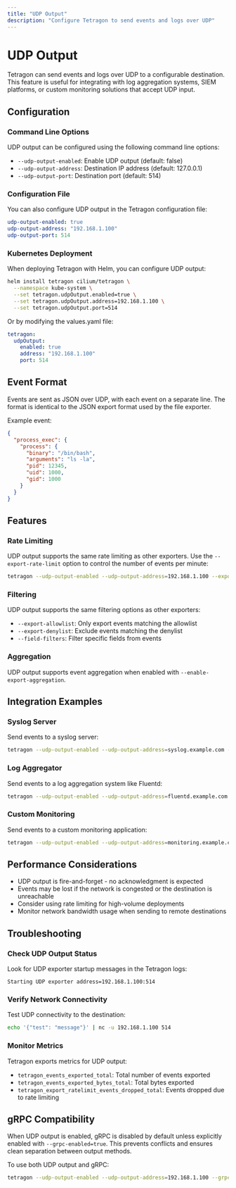 ```yaml
---
title: "UDP Output"
description: "Configure Tetragon to send events and logs over UDP"
---
```


# UDP Output

Tetragon can send events and logs over UDP to a configurable destination. This feature is useful for integrating with log aggregation systems, SIEM platforms, or custom monitoring solutions that accept UDP input.

## Configuration

### Command Line Options

UDP output can be configured using the following command line options:

- `--udp-output-enabled`: Enable UDP output (default: false)
- `--udp-output-address`: Destination IP address (default: 127.0.0.1)
- `--udp-output-port`: Destination port (default: 514)

### Configuration File

You can also configure UDP output in the Tetragon configuration file:

```yaml
udp-output-enabled: true
udp-output-address: "192.168.1.100"
udp-output-port: 514
```

### Kubernetes Deployment

When deploying Tetragon with Helm, you can configure UDP output:

```bash
helm install tetragon cilium/tetragon \
  --namespace kube-system \
  --set tetragon.udpOutput.enabled=true \
  --set tetragon.udpOutput.address=192.168.1.100 \
  --set tetragon.udpOutput.port=514
```

Or by modifying the values.yaml file:

```yaml
tetragon:
  udpOutput:
    enabled: true
    address: "192.168.1.100"
    port: 514
```

## Event Format

Events are sent as JSON over UDP, with each event on a separate line. The format is identical to the JSON export format used by the file exporter.

Example event:
```json
{
  "process_exec": {
    "process": {
      "binary": "/bin/bash",
      "arguments": "ls -la",
      "pid": 12345,
      "uid": 1000,
      "gid": 1000
    }
  }
}
```

## Features

### Rate Limiting

UDP output supports the same rate limiting as other exporters. Use the `--export-rate-limit` option to control the number of events per minute:

```bash
tetragon --udp-output-enabled --udp-output-address=192.168.1.100 --export-rate-limit=1000
```

### Filtering

UDP output supports the same filtering options as other exporters:

- `--export-allowlist`: Only export events matching the allowlist
- `--export-denylist`: Exclude events matching the denylist
- `--field-filters`: Filter specific fields from events

### Aggregation

UDP output supports event aggregation when enabled with `--enable-export-aggregation`.

## Integration Examples

### Syslog Server

Send events to a syslog server:

```bash
tetragon --udp-output-enabled --udp-output-address=syslog.example.com --udp-output-port=514
```

### Log Aggregator

Send events to a log aggregation system like Fluentd:

```bash
tetragon --udp-output-enabled --udp-output-address=fluentd.example.com --udp-output-port=12201
```

### Custom Monitoring

Send events to a custom monitoring application:

```bash
tetragon --udp-output-enabled --udp-output-address=monitoring.example.com --udp-output-port=9000
```

## Performance Considerations

- UDP output is fire-and-forget - no acknowledgment is expected
- Events may be lost if the network is congested or the destination is unreachable
- Consider using rate limiting for high-volume deployments
- Monitor network bandwidth usage when sending to remote destinations

## Troubleshooting

### Check UDP Output Status

Look for UDP exporter startup messages in the Tetragon logs:

```
Starting UDP exporter address=192.168.1.100:514
```

### Verify Network Connectivity

Test UDP connectivity to the destination:

```bash
echo '{"test": "message"}' | nc -u 192.168.1.100 514
```

### Monitor Metrics

Tetragon exports metrics for UDP output:

- `tetragon_events_exported_total`: Total number of events exported
- `tetragon_events_exported_bytes_total`: Total bytes exported
- `tetragon_export_ratelimit_events_dropped_total`: Events dropped due to rate limiting

## gRPC Compatibility

When UDP output is enabled, gRPC is disabled by default unless explicitly enabled with `--grpc-enabled=true`. This prevents conflicts and ensures clean separation between output methods.

To use both UDP output and gRPC:

```bash
tetragon --udp-output-enabled --udp-output-address=192.168.1.100 --grpc-enabled --server-address=localhost:54321
``` 